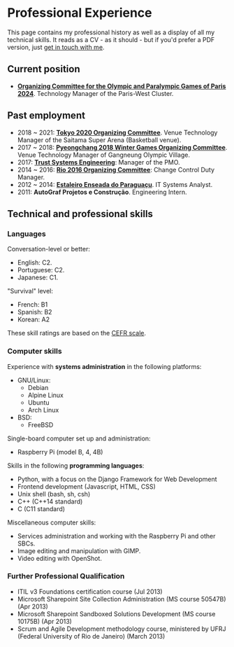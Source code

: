 # Professional Experience

This page contains my professional history as well as a display of all my technical skills. It reads as a CV - as it should - but if you'd prefer a PDF version, just [get in touch with me](/contact).

## Current position 

 - [**Organizing Committee for the Olympic and Paralympic Games of Paris 2024**](https://paris2024.org). Technology Manager of the Paris-West Cluster.

## Past employment

 - 2018 ~ 2021: [**Tokyo 2020 Organizing Committee**](/curriculum/tokyo2020/). Venue Technology Manager of the Saitama Super Arena (Basketball venue).
 - 2017 ~ 2018: [**Pyeongchang 2018 Winter Games Organizing Committee**](/curriculum/pyeongchang2018/). Venue Technology Manager of Gangneung Olympic Village.
 - 2017: [**Trust Systems Engineering**](/curriculum/trustengineering/): Manager of the PMO.
 - 2014 ~ 2016: [**Rio 2016 Organizing Committee**](/curriculum/rio2016/): Change Control Duty Manager.
 - 2012 ~ 2014: [**Estaleiro Enseada do Paraguaçu**](/curriculum/enseada/). IT Systems Analyst.
 - 2011: **AutoGraf Projetos e Construção**. Engineering Intern.

## Technical and professional skills

### Languages

Conversation-level or better:

 - English: C2.
 - Portuguese: C2.
 - Japanese: C1.

"Survival" level:

 - French: B1
 - Spanish: B2
 - Korean: A2

These skill ratings are based on the [CEFR scale](https://en.wikipedia.org/wiki/Common_European_Framework_of_Reference_for_Languages).

### Computer skills

Experience with **systems administration** in the following platforms:

 - GNU/Linux:
    - Debian
    - Alpine Linux
    - Ubuntu
    - Arch Linux
 - BSD:
    - FreeBSD

Single-board computer set up and administration:

 - Raspberry Pi (model B, 4, 4B)

Skills in the following **programming languages**:

 - Python, with a focus on the Django Framework for Web Development
 - Frontend development (Javascript, HTML, CSS)
 - Unix shell (bash, sh, csh)
 - C++ (C++14 standard)
 - C (C11 standard)

Miscellaneous computer skills:

 - Services administration and working with the Raspberry Pi and other SBCs.
 - Image editing and manipulation with GIMP.
 - Video editing with OpenShot.

### Further Professional Qualification

 - ITIL v3 Foundations certification course (Jul 2013)
 - Microsoft Sharepoint Site Collection Administration (MS course 50547B) (Apr 2013)
 - Microsoft Sharepoint Sandboxed Solutions Development (MS course 10175B) (Apr 2013)
 - Scrum and Agile Development methodology course, ministered by UFRJ (Federal University of Rio de Janeiro) (March 2013)
